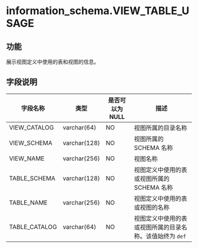# information_schema.VIEW_TABLE_USAGE

## 功能

展示视图定义中使用的表和视图的信息。

## 字段说明

|     字段名称      |      类型      | 是否可以为 NULL |               描述                |
|---------------|--------------|------------|---------------------------------|
| VIEW_CATALOG  | varchar(64)   | NO         | 视图所属的目录名称                       |
| VIEW_SCHEMA   | varchar(128) | NO         | 视图所属的 SCHEMA 名称                 |
| VIEW_NAME     | varchar(256) | NO         | 视图名称                            |
| TABLE_SCHEMA  | varchar(128) | NO         | 视图定义中使用的表或视图所属的 SCHEMA 名称       |
| TABLE_NAME    | varchar(256) | NO         | 视图定义中使用的表或视图的名称                 |
| TABLE_CATALOG | varchar(64)   | NO         | 视图定义中使用的表或视图所属的目录名称。该值始终为 `def` |
